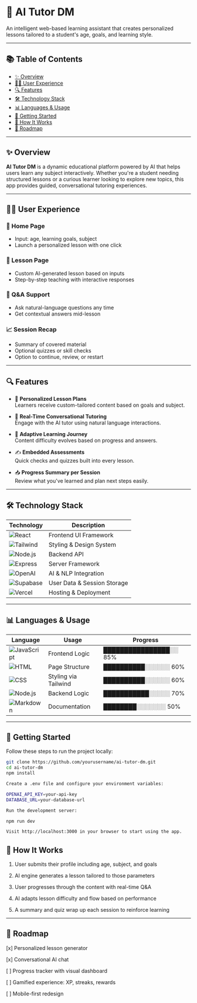 # 🧠 AI Tutor DM

An intelligent web-based learning assistant that creates personalized lessons tailored to a student's age, goals, and learning style.

---

## 📚 Table of Contents

- [✨ Overview](#-overview)  
- [🧑‍💻 User Experience](#-user-experience)  
- [🔍 Features](#-features)  
- [🛠️ Technology Stack](#-technology-stack)  
- [📊 Languages & Usage](#-languages--usage)  
- [🚀 Getting Started](#-getting-started)  
- [🧪 How It Works](#-how-it-works)  
- [📆 Roadmap](#-roadmap)

---

## ✨ Overview

**AI Tutor DM** is a dynamic educational platform powered by AI that helps users learn any subject interactively. Whether you're a student needing structured lessons or a curious learner looking to explore new topics, this app provides guided, conversational tutoring experiences.

---

## 🧑‍💻 User Experience

### 🔹 Home Page
- Input: age, learning goals, subject
- Launch a personalized lesson with one click

### 📘 Lesson Page
- Custom AI-generated lesson based on inputs
- Step-by-step teaching with interactive responses

### 🧠 Q&A Support
- Ask natural-language questions any time
- Get contextual answers mid-lesson

### 📈 Session Recap
- Summary of covered material
- Optional quizzes or skill checks
- Option to continue, review, or restart

---

## 🔍 Features

- 🎯 **Personalized Lesson Plans**  
  Learners receive custom-tailored content based on goals and subject.
  
- 🤖 **Real-Time Conversational Tutoring**  
  Engage with the AI tutor using natural language interactions.
  
- 🧩 **Adaptive Learning Journey**  
  Content difficulty evolves based on progress and answers.
  
- ✍️ **Embedded Assessments**  
  Quick checks and quizzes built into every lesson.
  
- 📥 **Progress Summary per Session**  
  Review what you've learned and plan next steps easily.

---

## 🛠️ Technology Stack

| Technology | Description |
|------------|-------------|
| ![React](https://img.shields.io/badge/-React-61DAFB?logo=react&logoColor=white) | Frontend UI Framework |
| ![Tailwind](https://img.shields.io/badge/-Tailwind_CSS-38B2AC?logo=tailwind-css&logoColor=white) | Styling & Design System |
| ![Node.js](https://img.shields.io/badge/-Node.js-339933?logo=node.js&logoColor=white) | Backend API |
| ![Express](https://img.shields.io/badge/-Express-black?logo=express&logoColor=white) | Server Framework |
| ![OpenAI](https://img.shields.io/badge/-OpenAI-412991?logo=openai&logoColor=white) | AI & NLP Integration |
| ![Supabase](https://img.shields.io/badge/-Supabase-3ECF8E?logo=supabase&logoColor=white) | User Data & Session Storage |
| ![Vercel](https://img.shields.io/badge/-Vercel-000000?logo=vercel&logoColor=white) | Hosting & Deployment |

---

## 📊 Languages & Usage

| Language | Usage | Progress |
|----------|-------|----------|
| ![JavaScript](https://img.shields.io/badge/-JavaScript-F7DF1E?logo=javascript&logoColor=black) | Frontend Logic | ████████████████░░ 85% |
| ![HTML](https://img.shields.io/badge/-HTML5-E34F26?logo=html5&logoColor=white) | Page Structure | ██████████░░░░░░ 60% |
| ![CSS](https://img.shields.io/badge/-CSS3-1572B6?logo=css3&logoColor=white) | Styling via Tailwind | ██████████░░░░░░ 60% |
| ![Node.js](https://img.shields.io/badge/-Node.js-339933?logo=node.js&logoColor=white) | Backend Logic | ███████████░░░░░ 70% |
| ![Markdown](https://img.shields.io/badge/-Markdown-000000?logo=markdown&logoColor=white) | Documentation | ████████░░░░░░░ 50% |

---

## 🚀 Getting Started

Follow these steps to run the project locally:

```bash
git clone https://github.com/yourusername/ai-tutor-dm.git
cd ai-tutor-dm
npm install

Create a .env file and configure your environment variables:

OPENAI_API_KEY=your-api-key
DATABASE_URL=your-database-url

Run the development server:

npm run dev

Visit http://localhost:3000 in your browser to start using the app.

```

## 🧪 How It Works

1. User submits their profile including age, subject, and goals


2. AI engine generates a lesson tailored to those parameters


3. User progresses through the content with real-time Q&A


4. AI adapts lesson difficulty and flow based on performance


5. A summary and quiz wrap up each session to reinforce learning

---

## 📆 Roadmap

[x] Personalized lesson generator

[x] Conversational AI chat

[ ] Progress tracker with visual dashboard

[ ] Gamified experience: XP, streaks, rewards

[ ] Mobile-first redesign
